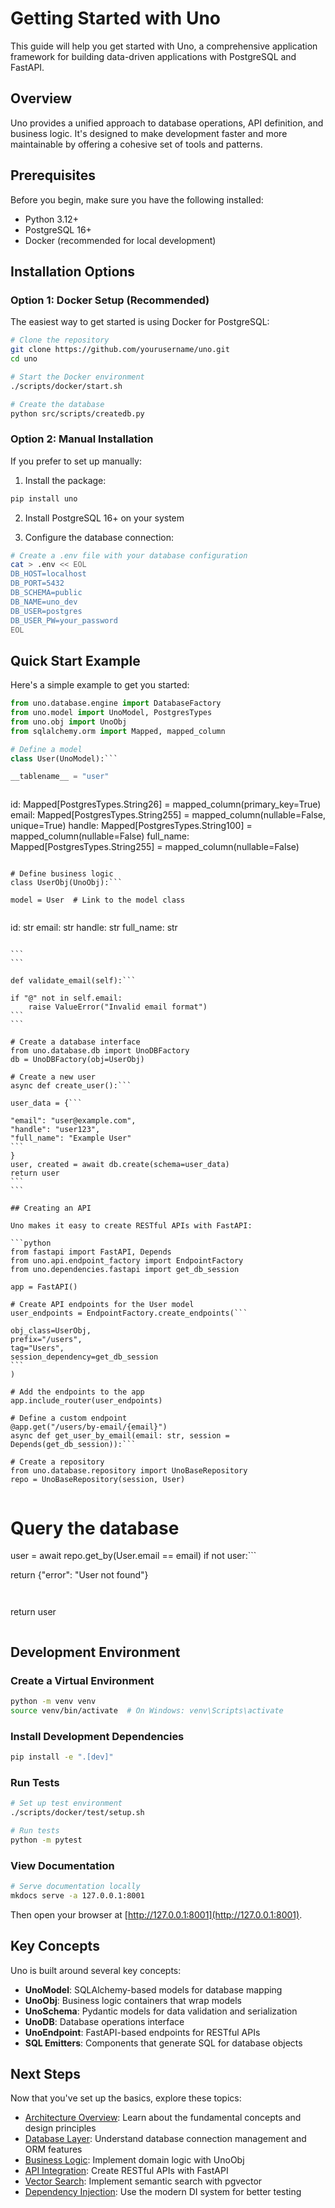 # Getting Started with Uno

This guide will help you get started with Uno, a comprehensive application framework for building data-driven applications with PostgreSQL and FastAPI.

## Overview

Uno provides a unified approach to database operations, API definition, and business logic. It's designed to make development faster and more maintainable by offering a cohesive set of tools and patterns.

## Prerequisites

Before you begin, make sure you have the following installed:

- Python 3.12+
- PostgreSQL 16+ 
- Docker (recommended for local development)

## Installation Options

### Option 1: Docker Setup (Recommended)

The easiest way to get started is using Docker for PostgreSQL:

```bash
# Clone the repository
git clone https://github.com/yourusername/uno.git
cd uno

# Start the Docker environment
./scripts/docker/start.sh

# Create the database
python src/scripts/createdb.py
```

### Option 2: Manual Installation

If you prefer to set up manually:

1. Install the package:

```bash
pip install uno
```

2. Install PostgreSQL 16+ on your system

3. Configure the database connection:

```bash
# Create a .env file with your database configuration
cat > .env << EOL
DB_HOST=localhost
DB_PORT=5432
DB_SCHEMA=public
DB_NAME=uno_dev
DB_USER=postgres
DB_USER_PW=your_password
EOL
```

## Quick Start Example

Here's a simple example to get you started:

```python
from uno.database.engine import DatabaseFactory
from uno.model import UnoModel, PostgresTypes
from uno.obj import UnoObj
from sqlalchemy.orm import Mapped, mapped_column

# Define a model
class User(UnoModel):```

__tablename__ = "user"
``````

```
```

id: Mapped[PostgresTypes.String26] = mapped_column(primary_key=True)
email: Mapped[PostgresTypes.String255] = mapped_column(nullable=False, unique=True)
handle: Mapped[PostgresTypes.String100] = mapped_column(nullable=False)
full_name: Mapped[PostgresTypes.String255] = mapped_column(nullable=False)
```
    
# Define business logic
class UserObj(UnoObj):```

model = User  # Link to the model class
``````

```
```

id: str
email: str
handle: str
full_name: str
``````

```
```

def validate_email(self):```

if "@" not in self.email:
    raise ValueError("Invalid email format")
```
```

# Create a database interface
from uno.database.db import UnoDBFactory
db = UnoDBFactory(obj=UserObj)

# Create a new user
async def create_user():```

user_data = {```

"email": "user@example.com",
"handle": "user123",
"full_name": "Example User"
```
}
user, created = await db.create(schema=user_data)
return user
```
```

## Creating an API

Uno makes it easy to create RESTful APIs with FastAPI:

```python
from fastapi import FastAPI, Depends
from uno.api.endpoint_factory import EndpointFactory
from uno.dependencies.fastapi import get_db_session

app = FastAPI()

# Create API endpoints for the User model
user_endpoints = EndpointFactory.create_endpoints(```

obj_class=UserObj,
prefix="/users",
tag="Users",
session_dependency=get_db_session
```
)

# Add the endpoints to the app
app.include_router(user_endpoints)

# Define a custom endpoint
@app.get("/users/by-email/{email}")
async def get_user_by_email(email: str, session = Depends(get_db_session)):```

# Create a repository
from uno.database.repository import UnoBaseRepository
repo = UnoBaseRepository(session, User)
``````

```
```

# Query the database
user = await repo.get_by(User.email == email)
if not user:```

return {"error": "User not found"}
```
``````

```
```

return user
```
```

## Development Environment

### Create a Virtual Environment

```bash
python -m venv venv
source venv/bin/activate  # On Windows: venv\Scripts\activate
```

### Install Development Dependencies

```bash
pip install -e ".[dev]"
```

### Run Tests

```bash
# Set up test environment
./scripts/docker/test/setup.sh

# Run tests
python -m pytest
```

### View Documentation

```bash
# Serve documentation locally
mkdocs serve -a 127.0.0.1:8001
```

Then open your browser at [http://127.0.0.1:8001](http://127.0.0.1:8001).

## Key Concepts

Uno is built around several key concepts:

- **UnoModel**: SQLAlchemy-based models for database mapping
- **UnoObj**: Business logic containers that wrap models
- **UnoSchema**: Pydantic models for data validation and serialization
- **UnoDB**: Database operations interface
- **UnoEndpoint**: FastAPI-based endpoints for RESTful APIs
- **SQL Emitters**: Components that generate SQL for database objects

## Next Steps

Now that you've set up the basics, explore these topics:

- [Architecture Overview](architecture/overview.md): Learn about the fundamental concepts and design principles
- [Database Layer](database/overview.md): Understand database connection management and ORM features
- [Business Logic](business_logic/overview.md): Implement domain logic with UnoObj
- [API Integration](api/overview.md): Create RESTful APIs with FastAPI
- [Vector Search](vector_search/overview.md): Implement semantic search with pgvector
- [Dependency Injection](dependency_injection/overview.md): Use the modern DI system for better testing